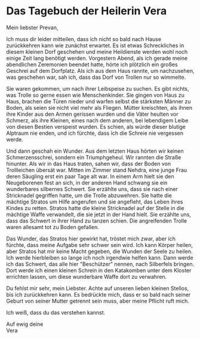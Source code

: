 # Das Tagebuch der Heilerin Vera

Mein liebster Prevan,  
  
Ich muss dir leider mitteilen, dass ich nicht so bald nach Hause zurückkehren kann wie zunächst erwartet. Es ist etwas Schreckliches in diesem kleinen Dorf geschehen und meine Heildienste werden wohl noch einige Zeit lang benötigt werden. Vorgestern Abend, als ich gerade meine abendlichen Zeremonien beendet hatte, hörte ich plötzlich ein großes Geschrei auf dem Dorfplatz. Als ich aus dem Haus rannte, um nachzusehen, was geschehen war, sah ich, dass das Dorf von Trollen nur so wimmelte.

Sie waren gekommen, um nach ihrer Leibspeise zu suchen. Es gibt nichts, was Trolle so gerne essen wie Menschenkinder. Sie gingen von Haus zu Haus, brachen die Türen nieder und warfen selbst die stärksten Männer zu Boden, als seien sie nicht viel mehr als Fliegen. Mütter kreischten, als ihnen ihre Kinder aus den Armen gerissen wurden und die Väter heulten vor Schmerz, als ihre Kleinen, eines nach dem anderen, bei lebendigem Leibe von diesen Bestien verspeist wurden. Es schien, als würde dieser blutige Alptraum nie enden, und ich fürchte, dass ich die Schreie nie vergessen werde.

Und dann geschah ein Wunder. Aus dem letzten Haus hörten wir keinen Schmerzensschrei, sondern ein Triumphgeheul. Wir rannten die Straße hinunter. Als wir in das Haus traten, sahen wir, dass der Boden von Trollleichen übersät war. Mitten im Zimmer stand Nehdra, eine junge Frau deren Säugling erst ein paar Tage alt war. In einem Arm hielt sie den Neugeborenen fest an sich, in der anderen Hand schwang sie ein wunderbares silbernes Schwert. Sie erzählte uns, dass sie nach einer Stricknadel gegriffen hatte, um die Trolle abzuwehren. Sie hatte die mächtige Stratos um Hilfe angerufen und sie angefleht, das Leben ihres Kindes zu retten. Stratos hatte die kleine Stricknadel auf der Stelle in die mächtige Waffe verwandelt, die sie jetzt in der Hand hielt. Sie erzählte uns, dass das Schwert in ihrer Hand zu tanzen schien. Die angreifenden Trolle waren allesamt tot zu Boden gefallen.

Das Wunder, das Stratos hier gewirkt hat, tröstet mich zwar, aber ich fürchte, dass meine Aufgabe sehr schwer sein wird. Ich kann Körper heilen, aber Stratos hat mir keine Macht gegeben, die Wunden der Seele zu heilen. Ich werde hierbleiben so lange ich noch irgendwie helfen kann. Dann werde ich das Schwert, das alle hier "Beschützer" nennen, nach Silberfels bringen. Dort werde ich einen kleinen Schrein in den Katakomben unter dem Kloster errichten lassen, um diese wunderbare Waffe dort zu verwahren.

Du fehlst mir sehr, mein Liebster. Achte auf unseren lieben kleinen Stellos, bis ich zurückkehren kann. Es bedrückte mich, dass er so bald nach seiner Geburt von seiner Mutter getrennt sein muss, aber meine Pflicht ruft mich.

Ich weiß, dass du das verstehen kannst.

Auf ewig deine  
Vera

